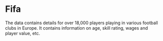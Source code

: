 # Fifa
The data contains details for over 18,000 players playing in various football clubs in Europe. It contains information on age, skill rating, wages and player value, etc.
